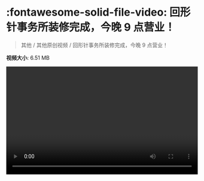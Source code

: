 # :fontawesome-solid-file-video: 回形针事务所装修完成，今晚 9 点营业！

> 其他 / 其他原创视频 / 回形针事务所装修完成，今晚 9 点营业！

**视频大小**: 6.51 MB

<video id="V-6c0a93c273893c701027bc01070d4a47" width="512" height="288" preload="none" playsinline webkit-playsinline></video>